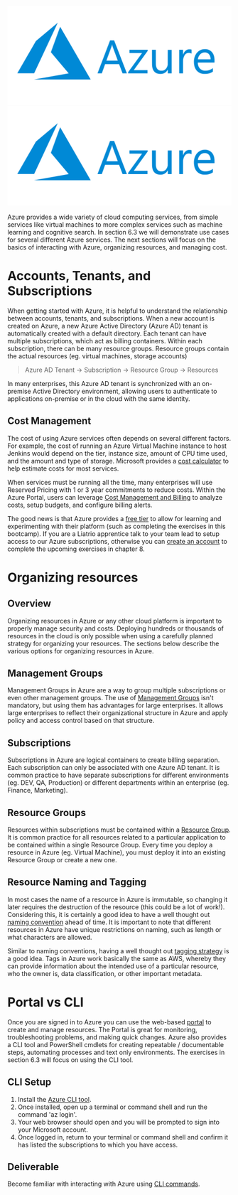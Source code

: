 ![Azure](img3/azure-logo.png ':size=400px :class=light-mode-img-center')
![Azure](img3/azure-logo.png ':size=400px :class=dark-mode-img-center')

Azure provides a wide variety of cloud computing services, from simple services like virtual machines to more complex services such as machine learning and cognitive search. In section 6.3 we will demonstrate use cases for several different Azure services. The next sections will focus on the basics of interacting with Azure, organizing resources, and managing cost.

# Accounts, Tenants, and Subscriptions

When getting started with Azure, it is helpful to understand the relationship between accounts, tenants, and subscriptions. When a new account is created on Azure, a new Azure Active Directory (Azure AD) tenant is automatically created with a default directory. Each tenant can have multiple subscriptions, which act as billing containers. Within each subscription, there can be many resource groups. Resource groups contain the actual resources (eg. virtual machines, storage accounts)

> Azure AD Tenant -> Subscription -> Resource Group -> Resources

In many enterprises, this Azure AD tenant is synchronized with an on-premise Active Directory environment, allowing users to authenticate to applications on-premise or in the cloud with the same identity.

## Cost Management

The cost of using Azure services often depends on several different factors. For example, the cost of running an Azure Virtual Machine instance to host Jenkins would depend on the tier, instance size, amount of CPU time used, and the amount and type of storage. Microsoft provides a [cost calculator](https://azure.microsoft.com/en-us/pricing/calculator/) to help estimate costs for most services. 

When services must be running all the time, many enterprises will use Reserved Pricing with 1 or 3 year commitments to reduce costs. Within the Azure Portal, users can leverage [Cost Management and Billing](https://docs.microsoft.com/en-us/azure/cost-management-billing/cost-management-billing-overview) to analyze costs, setup budgets, and configure billing alerts.

The good news is that Azure provides a [free tier](https://azure.microsoft.com/en-ca/free/free-account-faq/) to allow for learning and experimenting with their platform (such as completing the exercises in this bootcamp). If you are a Liatrio apprentice talk to your team lead to setup access to our Azure subscriptions, otherwise you can [create an account](https://azure.microsoft.com/en-ca/free/) to complete the upcoming exercises in chapter 8.

# Organizing resources

## Overview

Organizing resources in Azure or any other cloud platform is important to properly manage security and costs. Deploying hundreds or thousands of resources in the cloud is only possible when using a carefully planned strategy for organizing your resources. The sections below describe the various options for organizing resources in Azure.

## Management Groups

Management Groups in Azure are a way to group multiple subscriptions or even other management groups. The use of [Management Groups](https://docs.microsoft.com/en-us/azure/cloud-adoption-framework/ready/enterprise-scale/management-group-and-subscription-organization) isn't mandatory, but using them has advantages for large enterprises. It allows large enterprises to reflect their organizational structure in Azure and apply policy and access control based on that structure.

## Subscriptions

Subscriptions in Azure are logical containers to create billing separation. Each subscription can only be associated with one Azure AD tenant. It is common practice to have separate subscriptions for different environments (eg. DEV, QA, Production) or different departments within an enterprise (eg. Finance, Marketing).

## Resource Groups

Resources within subscriptions must be contained within a [Resource Group](https://docs.microsoft.com/en-us/azure/azure-resource-manager/management/manage-resource-groups-portal). It is common practice for all resources related to a particular application to be contained within a single Resource Group. Every time you deploy a resource in Azure (eg. Virtual Machine), you must deploy it into an existing Resource Group or create a new one.

## Resource Naming and Tagging

In most cases the name of a resource in Azure is immutable, so changing it later requires the destruction of the resource (this could be a lot of work!). Considering this, it is certainly a good idea to have a well thought out [naming convention](https://docs.microsoft.com/en-us/azure/cloud-adoption-framework/ready/azure-best-practices/resource-naming) ahead of time. It is important to note that different resources in Azure have unique restrictions on naming, such as length or what characters are allowed.

Similar to naming conventions, having a well thought out [tagging strategy](https://docs.microsoft.com/en-us/azure/cloud-adoption-framework/ready/azure-best-practices/resource-tagging) is a good idea. Tags in Azure work basically the same as AWS, whereby they can provide information about the intended use of a particular resource, who the owner is, data classification, or other important metadata.

# Portal vs CLI

Once you are signed in to Azure you can use the web-based [portal](https://portal.azure.com/) to create and manage resources. The Portal is great for monitoring, troubleshooting problems, and making quick changes. Azure also provides a CLI tool and PowerShell cmdlets for creating repeatable / documentable steps, automating processes and text only environments. The exercises in section 6.3 will focus on using the CLI tool.

## CLI Setup

1. Install the [Azure CLI tool](https://docs.microsoft.com/en-us/cli/azure/install-azure-cli).
2. Once installed, open up a terminal or command shell and run the command 'az login'.
3. Your web browser should open and you will be prompted to sign into your Microsoft account.
4. Once logged in, return to your terminal or command shell and confirm it has listed the subscriptions to which you have access.

## Deliverable

Become familiar with interacting with Azure using [CLI commands](https://aka.ms/cli_ref).
